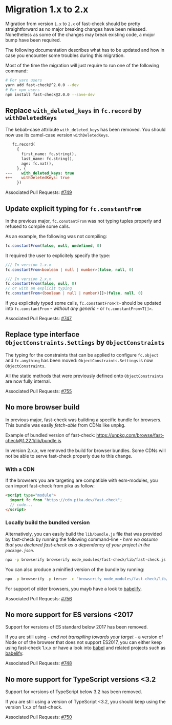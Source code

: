 # Migration 1.x to 2.x

Migration from version `1.x` to `2.x` of fast-check should be pretty straightforward as no major breaking changes have been released.
Nonetheless as some of the changes may break existing code, a mojor bump have been required.

The following documentation describes what has to be updated and how in case you encounter some troubles during this migration.

Most of the time the migration will just require to run one of the following command:

```bash
# For yarn users
yarn add fast-check@^2.0.0 --dev
# For npm users
npm install fast-check@2.0.0 --save-dev
```

## Replace `with_deleted_keys` in `fc.record` by `withDeletedKeys`

The kebab-case attribute `with_deleted_keys` has been removed. You should now use its camel-case version `withDeletedKeys`.

```diff
   fc.record(
     {
       first_name: fc.string(),
       last_name: fc.string(),
       age: fc.nat(),
     }, {
---    with_deleted_keys: true
+++    withDeletedKeys: true
     })
```

Associated Pull Requests: [#749](https://github.com/dubzzz/fast-check/pull/749)

## Update explicit typing for `fc.constantFrom`

In the previous major, `fc.constantFrom` was not typing tuples properly and refused to compile some calls.

As an example, the following was not compiling:

```ts
fc.constantFrom(false, null, undefined, 0)
```

It required the user to explicitely specify the type:

```ts
/// In version 1.x.x
fc.constantFrom<boolean | null | number>(false, null, 0)

/// In version 2.x.x
fc.constantFrom(false, null, 0)
// or with an explicit typing
fc.constantFrom<(boolean | null | number)[]>(false, null, 0)
```

If you explicitely typed some calls, `fc.constantFrom<T>` should be updated into `fc.constantFrom` - *without any generic* - or `fc.constantFrom<T[]>`.

Associated Pull Requests: [#747](https://github.com/dubzzz/fast-check/pull/747)

## Replace type interface `ObjectConstraints.Settings` by `ObjectConstraints`

The typing for the constraints that can be applied to configure `fc.object` and `fc.anything` has been moved: `ObjectConstraints.Settings` is now `ObjectConstraints`.

All the static methods that were previously defined onto `ObjectConstraints` are now fully internal.

Associated Pull Requests: [#755](https://github.com/dubzzz/fast-check/pull/755)

## No more browser build

In previous major, fast-check was building a specific bundle for browsers. This bundle was easily *fetch-able* from CDNs like unpkg.

Example of bundled version of fast-check: https://unpkg.com/browse/fast-check@1.22.1/lib/bundle.js

In version 2.x.x, we removed the build for browser bundles. Some CDNs will not be able to serve fast-check properly due to this change.

### With a CDN

If the browsers you are targeting are compatible with esm-modules, you can import fast-check from pika as follow:

```html
<script type="module">
  import fc from "https://cdn.pika.dev/fast-check";
  // code...
</script>
```

### Locally build the bundled version

Alternatively, you can easily build the `lib/bundle.js` file that was provided by fast-check by running the following command-line - *here we assume that you declared fast-check as a dependency of your project in the `package.json`*.

```bash
npx -p browserify browserify node_modules/fast-check/lib/fast-check.js --s fastcheck > node_modules/fast-check/lib/bundle.js
```

You can also produce a minified version of the bundle by running:

```bash
npx -p browserify -p terser -c "browserify node_modules/fast-check/lib/fast-check.js --s fastcheck | terser -c -m > node_modules/fast-check/lib/bundle.js"
```

For support of older browsers, you mayb have a look to [babelify](https://github.com/babel/babelify).

Associated Pull Requests: [#756](https://github.com/dubzzz/fast-check/pull/756)

## No more support for ES versions <2017

Support for versions of ES standard below 2017 has been removed.

If you are still using - *and not transpiling towards your target* - a version of Node or of the browser that does not support ES2017, you can either keep using fast-check 1.x.x or have a look into [babel](https://github.com/babel/babel) and related projects such as [babelify](https://github.com/babel/babelify).

Associated Pull Requests: [#748](https://github.com/dubzzz/fast-check/pull/748)

## No more support for TypeScript versions <3.2

Support for versions of TypeScript below 3.2 has been removed.

If you are still using a version of TypeScript <3.2, you should keep using the version 1.x.x of fast-check.

Associated Pull Requests: [#750](https://github.com/dubzzz/fast-check/pull/750)
